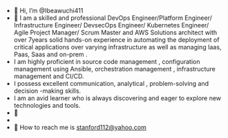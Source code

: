 - 👋 Hi, I’m @Ibeawuchi411
- 👀 I am a skilled and professional DevOps Engineer/Platform Engineer/ Infrastructure Engineer/ DevsecOps Engineer/ Kubernetes Engineer/ Agile Project Manager/ Scrum Master and AWS Solutions architect with over 7years solid hands-on experience in automating the deployment of critical applications over varying infrastructure as well as managing Iaas, Paas, Saas and on-prem .
-   I am highly proficient in source code management , configuration management using Ansible, orchestration management , infrastructure management and CI/CD.
-   I possess excellent communication, analytical , problem-solving and decision -making skills.
-   I am an avid learner who is always discovering and eager to explore new technologies and tools. 
- 🌱 
- 
- 💞️ 
How to reach me is stanford112@yahoo.com
<!---
Ibeawuchi411/Ibeawuchi411 is a ✨ special ✨ repository because its `README.md` (this file) appears on your GitHub profile.
You can click the Preview link to take a look at your changes.
--->
